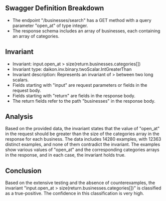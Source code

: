 ## Swagger Definition Breakdown
- The endpoint "/businesses/search" has a GET method with a query parameter "open_at" of type integer.
- The response schema includes an array of businesses, each containing an array of categories.

## Invariant
- Invariant: input.open_at > size(return.businesses.categories[])
- Invariant type: daikon.inv.binary.twoScalar.IntGreaterThan
- Invariant description: Represents an invariant of > between two long scalars.
- Fields starting with "input" are request parameters or fields in the request body.
- Fields starting with "return" are fields in the response body.
- The return fields refer to the path "businesses" in the response body.

## Analysis
Based on the provided data, the invariant states that the value of "open_at" in the request should be greater than the size of the categories array in the response for each business. The data includes 14280 examples, with 12363 distinct examples, and none of them contradict the invariant. The examples show various values of "open_at" and the corresponding categories arrays in the response, and in each case, the invariant holds true.

## Conclusion
Based on the extensive testing and the absence of counterexamples, the invariant "input.open_at > size(return.businesses.categories[])" is classified as a true-positive. The confidence in this classification is very high.

